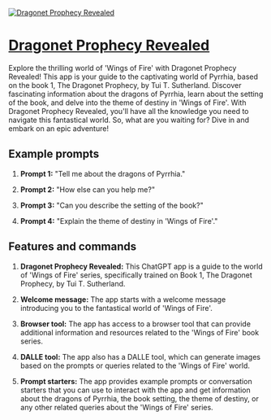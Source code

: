 [![Dragonet Prophecy Revealed](https://files.oaiusercontent.com/file-EpXSzjMyS9ElZHYcKajStGvj?se=2123-10-19T01%3A22%3A33Z&sp=r&sv=2021-08-06&sr=b&rscc=max-age%3D31536000%2C%20immutable&rscd=attachment%3B%20filename%3D434b338a-e3de-4ec9-b347-ee7eac96d094.png&sig=eCzxnh7MeJ3cx%2B1PPK%2BTTyGGm%2Bd5MuiWrdMz9eeJij0%3D)](https://chat.openai.com/g/g-hSFQnUnNY-dragonet-prophecy-revealed)

# [Dragonet Prophecy Revealed](https://chat.openai.com/g/g-hSFQnUnNY-dragonet-prophecy-revealed)

Explore the thrilling world of 'Wings of Fire' with Dragonet Prophecy Revealed! This app is your guide to the captivating world of Pyrrhia, based on the book 1, The Dragonet Prophecy, by Tui T. Sutherland. Discover fascinating information about the dragons of Pyrrhia, learn about the setting of the book, and delve into the theme of destiny in 'Wings of Fire'. With Dragonet Prophecy Revealed, you'll have all the knowledge you need to navigate this fantastical world. So, what are you waiting for? Dive in and embark on an epic adventure!

## Example prompts

1. **Prompt 1:** "Tell me about the dragons of Pyrrhia."

2. **Prompt 2:** "How else can you help me?"

3. **Prompt 3:** "Can you describe the setting of the book?"

4. **Prompt 4:** "Explain the theme of destiny in 'Wings of Fire'."

## Features and commands

1. **Dragonet Prophecy Revealed:** This ChatGPT app is a guide to the world of 'Wings of Fire' series, specifically trained on Book 1, The Dragonet Prophecy, by Tui T. Sutherland.

2. **Welcome message:** The app starts with a welcome message introducing you to the fantastical world of 'Wings of Fire'.

3. **Browser tool:** The app has access to a browser tool that can provide additional information and resources related to the 'Wings of Fire' book series.

4. **DALLE tool:** The app also has a DALLE tool, which can generate images based on the prompts or queries related to the 'Wings of Fire' world.

5. **Prompt starters:** The app provides example prompts or conversation starters that you can use to interact with the app and get information about the dragons of Pyrrhia, the book setting, the theme of destiny, or any other related queries about the 'Wings of Fire' series.